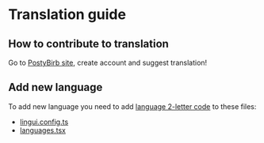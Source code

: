 # Translation guide

## How to contribute to translation

Go to [PostyBirb site](https://hosted.weblate.org/projects/postybirb/postybirb/), create account and suggest translation!

## Add new language

To add new language you need to add [language 2-letter code](https://www.loc.gov/standards/iso639-2/php/code_list.php) to these files:

- [lingui.config.ts](./lingui.config.ts)
- [languages.tsx](./apps/postybirb-ui/src/app/languages.tsx)
